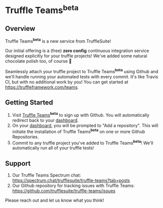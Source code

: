 # Truffle Teams<sup>beta</sup>

## Overview

Truffle Teams<sup>**beta**</sup> is a new service from TruffleSuite!

Our initial offering is a (free) __zero config__ continuous integration service designed explicitly for your truffle projects!  We've added some natural chocolate polish too, of course :chocolate_bar:

Seamlessly attach your truffle project to Truffle Teams<sup>**beta**</sup> using Github and we'll handle running your automated tests with every commit. It's like Travis CI, but with no additional work by you! You can get started at https://truffleframework.com/teams.

## Getting Started

1. Visit [Truffle Teams](https://my.truffleteams.com/)<sup>**beta**</sup> to sign up with Github.  You will automatically redirect back to your [dashboard](https://my.truffleteams.com).
2. On your [dashboard](https://my.truffleteams.com), you will be prompted to "Add a repository".  This will initiate the installation of Truffle Teams<sup>**beta**</sup> on one or more Github Repositories.
3. Commit to any truffle project you've added to Truffle Teams<sup>**beta**</sup>!  We'll automatically run all of your truffle tests!

## Support

1. Our Truffle Teams Spectrum chat: https://spectrum.chat/trufflesuite/truffle-teams?tab=posts
2. Our Github repository for tracking issues with Truffle Teams: https://github.com/trufflesuite/truffle-teams/issues

Please reach out and let us know what you think!
